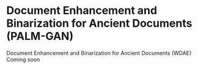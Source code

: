 # Document Enhancement and Binarization for Ancient Documents (PALM-GAN)
Document Enhancement and Binarization for Ancient Documents (WDAE)
Coming soon

